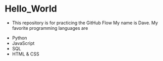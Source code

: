 # Hello_World
* This repository is for practicing the GitHub Flow
My name is Dave. My favorite programming languages are
- Python
- JavaScript
- SQL
- HTML & CSS
